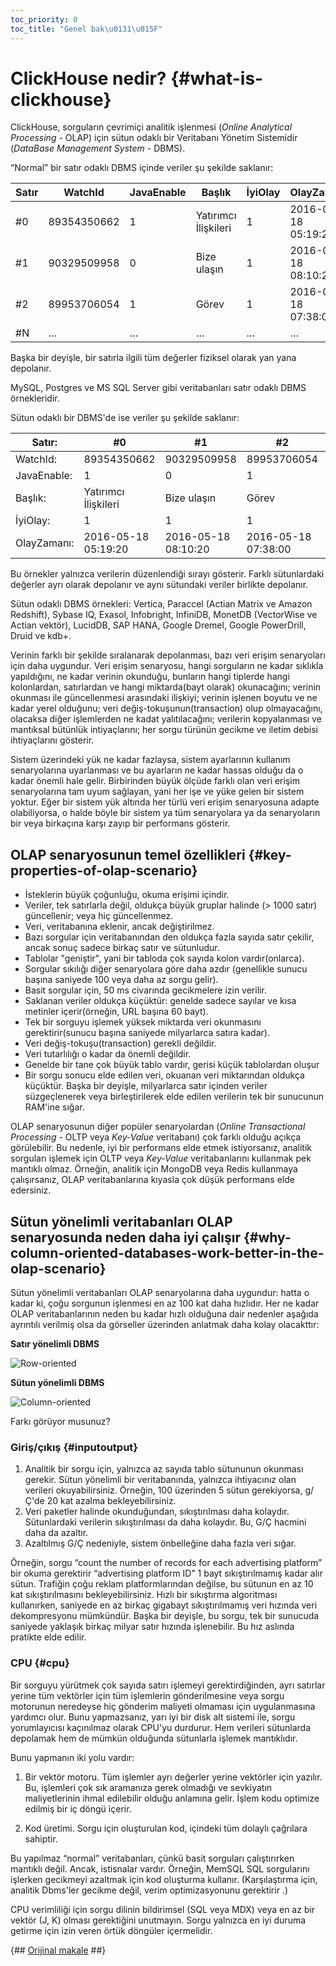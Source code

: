 ```yaml
---
toc_priority: 0
toc_title: "Genel bak\u0131\u015F"
---
```


# ClickHouse nedir? {#what-is-clickhouse}

ClickHouse, sorguların çevrimiçi analitik işlenmesi (*Online Analytical Processing* - OLAP) için sütun odaklı bir Veritabanı Yönetim Sistemidir (*DataBase Management System* - DBMS).

“Normal” bir satır odaklı DBMS içinde veriler şu şekilde saklanır:

| Satır | WatchId     | JavaEnable | Başlık               | İyiOlay | OlayZamanı           |
|-------|-------------|------------|----------------------|-----------|---------------------|
| \#0   | 89354350662 | 1          | Yatırımcı İlişkileri | 1         | 2016-05-18 05:19:20 |
| \#1   | 90329509958 | 0          | Bize ulaşın          | 1         | 2016-05-18 08:10:20 |
| \#2   | 89953706054 | 1          | Görev                | 1         | 2016-05-18 07:38:00 |
| \#N   | …           | …          | …                    | …         | …                   |

Başka bir deyişle, bir satırla ilgili tüm değerler fiziksel olarak yan yana depolanır.

MySQL, Postgres ve MS SQL Server gibi veritabanları satır odaklı DBMS örnekleridir.

Sütun odaklı bir DBMS'de ise veriler şu şekilde saklanır:

| Satır:      | \#0                  | \#1                 | \#2                 | \#N |
|-------------|----------------------|---------------------|---------------------|-----|
| WatchId:    | 89354350662          | 90329509958         | 89953706054         | …   |
| JavaEnable: | 1                    | 0                   | 1                   | …   |
| Başlık:     | Yatırımcı İlişkileri | Bize ulaşın         | Görev               | …   |
| İyiOlay:  | 1                    | 1                   | 1                   | …   |
| OlayZamanı:  | 2016-05-18 05:19:20  | 2016-05-18 08:10:20 | 2016-05-18 07:38:00 | …   |

Bu örnekler yalnızca verilerin düzenlendiği sırayı gösterir. Farklı sütunlardaki değerler ayrı olarak depolanır ve aynı sütundaki veriler birlikte depolanır.

Sütun odaklı DBMS örnekleri: Vertica, Paraccel (Actian Matrix ve Amazon Redshift), Sybase IQ, Exasol, Infobright, InfiniDB, MonetDB (VectorWise ve Actian vektör), LucidDB, SAP HANA, Google Dremel, Google PowerDrill, Druid ve kdb+.

Verinin farklı bir şekilde sıralanarak depolanması, bazı veri erişim senaryoları için daha uygundur. Veri erişim senaryosu, hangi sorguların ne kadar sıklıkla yapıldığını, ne kadar verinin okunduğu, bunların hangi tiplerde hangi kolonlardan, satırlardan ve hangi miktarda(bayt olarak) okunacağını; verinin okunması ile güncellenmesi arasındaki ilişkiyi; verinin işlenen boyutu ve ne kadar yerel olduğunu; veri değiş-tokuşunun(transaction) olup olmayacağını, olacaksa diğer işlemlerden ne kadat yalıtılacağını; verilerin kopyalanması ve mantıksal bütünlük intiyaçlarını; her sorgu türünün gecikme ve iletim debisi ihtiyaçlarını gösterir.

Sistem üzerindeki yük ne kadar fazlaysa, sistem ayarlarının kullanım senaryolarına uyarlanması ve bu ayarların ne kadar hassas olduğu da o kadar önemli hale gelir. Birbirinden büyük ölçüde farklı olan veri erişim senaryolarına tam uyum sağlayan, yani her işe ve yüke gelen bir sistem yoktur. Eğer bir sistem yük altında her türlü veri erişim senaryosuna adapte olabiliyorsa, o halde böyle bir sistem ya tüm senaryolara ya da senaryoların bir veya birkaçına karşı zayıp bir performans gösterir.

## OLAP senaryosunun temel özellikleri {#key-properties-of-olap-scenario}

-   İsteklerin büyük çoğunluğu, okuma erişimi içindir.
-   Veriler, tek satırlarla değil, oldukça büyük gruplar halinde (\> 1000 satır) güncellenir; veya hiç güncellenmez.
-   Veri, veritabanına eklenir, ancak değiştirilmez.
-   Bazı sorgular için veritabanından den oldukça fazla sayıda satır çekilir, ancak sonuç sadece birkaç satır ve sütunludur.
-   Tablolar "geniştir", yani bir tabloda çok sayıda kolon vardır(onlarca).
-   Sorgular sıkılığı diğer senaryolara göre daha azdır (genellikle sunucu başına saniyede 100 veya daha az sorgu gelir).
-   Basit sorgular için, 50 ms civarında gecikmelere izin verilir.
-   Saklanan veriler oldukça küçüktür: genelde sadece sayılar ve kısa metinler içerir(örneğin, URL başına 60 bayt).
-   Tek bir sorguyu işlemek yüksek miktarda veri okunmasını gerektirir(sunucu başına saniyede milyarlarca satıra kadar).
-   Veri değiş-tokuşu(transaction) gerekli değildir.
-   Veri tutarlılığı o kadar da önemli değildir.
-   Genelde bir tane çok büyük tablo vardır, gerisi küçük tablolardan oluşur
-   Bir sorgu sonucu elde edilen veri, okuanan veri miktarından oldukça küçüktür. Başka bir deyişle, milyarlarca satır içinden veriler süzgeçlenerek veya birleştirilerek elde edilen verilerin tek bir sunucunun RAM'ine sığar.

OLAP senaryosunun diğer popüler senaryolardan (*Online Transactional Processing* - OLTP veya *Key-Value* veritabanı) çok farklı olduğu açıkça görülebilir. Bu nedenle, iyi bir performans elde etmek istiyorsanız, analitik sorguları işlemek için OLTP veya *Key-Value* veritabanlarını kullanmak pek mantıklı olmaz. Örneğin, analitik için MongoDB veya Redis kullanmaya çalışırsanız, OLAP veritabanlarına kıyasla çok düşük performans elde edersiniz.

## Sütun yönelimli veritabanları OLAP senaryosunda neden daha iyi çalışır {#why-column-oriented-databases-work-better-in-the-olap-scenario}

Sütun yönelimli veritabanları OLAP senaryolarına daha uygundur: hatta o kadar ki, çoğu sorgunun işlenmesi en az 100 kat daha hızlıdır. Her ne kadar OLAP veritabanlarının neden bu kadar hızlı olduğuna dair nedenler aşağıda ayrıntılı verilmiş olsa da görseller üzerinden anlatmak daha kolay olacakttır:

**Satır yönelimli DBMS**

![Row-oriented](images/row_oriented.gif#)

**Sütun yönelimli DBMS**

![Column-oriented](images/column_oriented.gif#)

Farkı görüyor musunuz?

### Giriş/çıkış {#inputoutput}

1.  Analitik bir sorgu için, yalnızca az sayıda tablo sütununun okunması gerekir. Sütun yönelimli bir veritabanında, yalnızca ihtiyacınız olan verileri okuyabilirsiniz. Örneğin, 100 üzerinden 5 sütun gerekiyorsa, g/Ç'de 20 kat azalma bekleyebilirsiniz.
2.  Veri paketler halinde okunduğundan, sıkıştırılması daha kolaydır. Sütunlardaki verilerin sıkıştırılması da daha kolaydır. Bu, G/Ç hacmini daha da azaltır.
3.  Azaltılmış G/Ç nedeniyle, sistem önbelleğine daha fazla veri sığar.

Örneğin, sorgu “count the number of records for each advertising platform” bir okuma gerektirir “advertising platform ID” 1 bayt sıkıştırılmamış kadar alır sütun. Trafiğin çoğu reklam platformlarından değilse, bu sütunun en az 10 kat sıkıştırılmasını bekleyebilirsiniz. Hızlı bir sıkıştırma algoritması kullanırken, saniyede en az birkaç gigabayt sıkıştırılmamış veri hızında veri dekompresyonu mümkündür. Başka bir deyişle, bu sorgu, tek bir sunucuda saniyede yaklaşık birkaç milyar satır hızında işlenebilir. Bu hız aslında pratikte elde edilir.

### CPU {#cpu}

Bir sorguyu yürütmek çok sayıda satırı işlemeyi gerektirdiğinden, ayrı satırlar yerine tüm vektörler için tüm işlemlerin gönderilmesine veya sorgu motorunun neredeyse hiç gönderim maliyeti olmaması için uygulanmasına yardımcı olur. Bunu yapmazsanız, yarı iyi bir disk alt sistemi ile, sorgu yorumlayıcısı kaçınılmaz olarak CPU'yu durdurur. Hem verileri sütunlarda depolamak hem de mümkün olduğunda sütunlarla işlemek mantıklıdır.

Bunu yapmanın iki yolu vardır:

1.  Bir vektör motoru. Tüm işlemler ayrı değerler yerine vektörler için yazılır. Bu, işlemleri çok sık aramanıza gerek olmadığı ve sevkiyatın maliyetlerinin ihmal edilebilir olduğu anlamına gelir. İşlem kodu optimize edilmiş bir iç döngü içerir.

2.  Kod üretimi. Sorgu için oluşturulan kod, içindeki tüm dolaylı çağrılara sahiptir.

Bu yapılmaz “normal” veritabanları, çünkü basit sorguları çalıştırırken mantıklı değil. Ancak, istisnalar vardır. Örneğin, MemSQL SQL sorgularını işlerken gecikmeyi azaltmak için kod oluşturma kullanır. (Karşılaştırma için, analitik Dbms'ler gecikme değil, verim optimizasyonunu gerektirir .)

CPU verimliliği için sorgu dilinin bildirimsel (SQL veya MDX) veya en az bir vektör (J, K) olması gerektiğini unutmayın. Sorgu yalnızca en iyi duruma getirme için izin veren örtük döngüler içermelidir.

{## [Orijinal makale](https://clickhouse.tech/docs/en/) ##}
